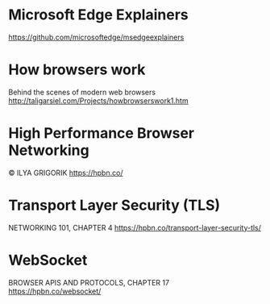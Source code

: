 # Microsoft Edge Explainers
https://github.com/microsoftedge/msedgeexplainers


# How browsers work
Behind the scenes of modern web browsers
http://taligarsiel.com/Projects/howbrowserswork1.htm

# High Performance Browser Networking
© ILYA GRIGORIK
https://hpbn.co/


# Transport Layer Security (TLS)
NETWORKING 101, CHAPTER 4
https://hpbn.co/transport-layer-security-tls/

# WebSocket
BROWSER APIS AND PROTOCOLS, CHAPTER 17
https://hpbn.co/websocket/


